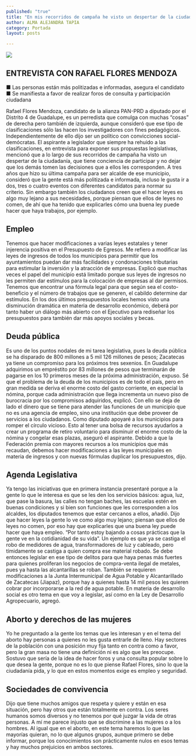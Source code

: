 ```yaml
---
published: "true"
title: "En mis recorridos de campaña he visto un despertar de la ciudadanía: Flores"
author: ALMA ALEJANDRA TAPIA
category: Portada
layout: posts

---
```


![](http://i.imgur.com/PgEG18gm.jpg)
## ENTREVISTA CON RAFAEL FLORES MENDOZA
■ Las personas están más politizadas e informadas, asegura el candidato
■ Se manifiesta a favor de realizar foros de consulta y participación ciudadana

Rafael Flores Mendoza, candidato de la alianza PAN-PRD a diputado por el Distrito 4 de Guadalupe, es un perredista que comulga con muchas “cosas” de derecha pero también de izquierda, aunque consideró que ese tipo de clasificaciones sólo las hacen los investigadores con fines pedagógicos. Independientemente de ello dijo ser un político con convicciones social-demócratas.
El aspirante a legislador que siempre ha rehuido a las clasificaciones, en entrevista para exponer sus propuestas legislativas, mencionó que a lo largo de sus recorridos de campaña ha visto un despertar de la ciudadanía, que tiene conciencia de participar y no dejar que los demás tomen las decisiones que a ellos les corresponden.
A tres años que hizo su última campaña para ser alcalde de ese municipio, consideró que la gente está más politizada e informada, incluso le gusta ir a dos, tres o cuatro eventos con diferentes candidatos para normar su criterio.
Sin embargo también los ciudadanos creen que el hacer leyes es algo muy lejano a sus necesidades, porque piensan que ellos de leyes no comen, de ahí que ha tenido que explicarles cómo una buena ley puede hacer que haya trabajos, por ejemplo.

## Empleo 
Tenemos que hacer modificaciones a varias leyes estatales y tener injerencia positiva en el Presupuesto de Egresos. Me refiero a modificar las leyes de ingresos de todos los municipios para permitir que los ayuntamientos puedan dar más facilidades y condonaciones tributarias para estimular la inversión y la atracción de empresas.
Explicó que muchas veces el papel del municipio está limitado porque sus leyes de ingresos no les permiten dar estímulos para la colocación de empresas al dar permisos. Tenemos que encontrar una fórmula legal para que según sea el costo-beneficio y el número de trabajos que se generen, el cabildo determine dar estímulos.
En los dos últimos presupuestos locales hemos visto una disminución dramática en materia de desarrollo económico, deberá por tanto haber un diálogo más abierto con el Ejecutivo para rediseñar los presupuestos para también dar más apoyos sociales y becas.

## Deuda pública
Es uno de los puntos nodales de mi tarea legislativa, pues la deuda pública se ha disparado de 800 millones a 5 mil 126 millones de pesos; Zacatecas ya tiene un compromiso para los próximos tres sexenios. En Guadalupe adquirimos un empréstito por 83 millones de pesos que terminarán de pagarse en los 10 primeros meses de la próxima administración, expuso.
Sé que el problema de la deuda de los municipios es de todo el país, pero en gran medida se deriva el enorme costo del gasto corriente, en especial la nómina, porque cada administración que llega incrementa un nuevo piso de burocracia por los compromisos adquiridos, explicó.
Con ello se deja de lado el dinero que se tiene para atender las funciones de un municipio que no es una agencia de empleo, sino una institución que debe proveer de servicios a los ciudadanos. Como diputado apoyaré a los municipios para romper el círculo vicioso. Esto al tener una bolsa de recursos ayudarlos a crear un programa de retiro voluntario para disminuir el enorme costo de la nómina y congelar esas plazas, aseguró el aspirante. 
Debido a que la Federación premia con mayores recursos a los municipios que más recaudan, debemos hacer modificaciones a las leyes municipales en materia de ingresos y con nuevas fórmulas duplicar los presupuestos, dijo.

## Agenda Legislativa
Ya tengo las iniciativas que en primera instancia presentaré porque a la gente lo que le interesa es que se les den los servicios básicos: agua, luz, que pase la basura, las calles no tengan baches, las escuelas estén en buenas condiciones y si bien son funciones que les corresponden a los alcaldes, los diputados tenemos que estar cercanos a ellos, añadió.
Dijo que hacer leyes la gente lo ve como algo muy lejano; piensan que ellos de leyes no comen, por eso hay que explicarles que una buena ley puede hacer que haya empleo. “Por tanto estoy bajando a cosas prácticas que la gente ve en la cotidianidad de su vida”.
Un ejemplo es que ya se castiga el robo de medidores de agua, transformadores de luz y cableado, pero tímidamente se castiga a quien compra ese material robado. Se debe entonces legislar en ese tipo de delitos para que haya penas más fuertes para quienes proliferan los negocios de compra-venta ilegal de metales, pues ya hasta las alcantarillas se roban. 
También se requieren modificaciones a la Junta Intermunicipal de Agua Potable y Alcantarillado de Zacatecas (Jiapaz), porque hay a quienes hasta 14 mil pesos les quieren cobrar por incorporarse a la red de agua potable.
En materia de desarrollo social es otro tema en que voy a legislar, así como en la Ley de Desarrollo Agropecuario, agregó. 

## Aborto y derechos de las mujeres
Yo he preguntado a la gente los temas que les interesan y en el tema del aborto hay personas a quienes no les gusta entrarle de lleno. Hay sectores de la población con una posición muy fija tanto en contra como a favor, pero la gran masa no tiene una definición ni es algo que les preocupe. 
Sostuvo que sería de la idea de hacer foros y una consulta popular sobre lo que desea la gente, porque no es lo que piense Rafael Flores, sino lo que la ciudadanía pida, y lo que en estos momentos exige es empleo y seguridad.

## Sociedades de convivencia
Dijo que tiene muchos amigos que respeta y quiere y están en esa situación, pero hay otros que están totalmente en contra. Los seres humanos somos diversos y no tenemos por qué juzgar la vida de otras personas. A mí me parece injusto que se discrimine a las mujeres o a los hombres.
Al igual que en el aborto, en este tema haremos lo que las mayorías quieran, no lo que algunos grupos, aunque primero se debe informar, porque los conocimientos son prácticamente nulos en esos temas y hay muchos prejuicios en ambos sectores.
